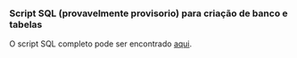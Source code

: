 ### Script SQL (provavelmente provisorio) para criação de banco e tabelas

O script SQL completo pode ser encontrado [aqui](./bank-system.sql).
